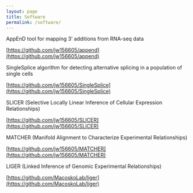 ```yaml
---
layout: page
title: Software
permalink: /software/
---
```


AppEnD tool for mapping 3’ additions from RNA-seq data

[https://github.com/jw156605/append](https://github.com/jw156605/append)

SingleSplice algorithm for detecting alternative splicing in a population of single cells

[https://github.com/jw156605/SingleSplice](https://github.com/jw156605/SingleSplice)

SLICER (Selective Locally Linear Inference of Cellular Expression Relationships)

[https://github.com/jw156605/SLICER](https://github.com/jw156605/SLICER)

MATCHER (Manifold Alignment to Characterize Experimental Relationships)

[https://github.com/jw156605/MATCHER](https://github.com/jw156605/MATCHER)

LIGER (Linked Inference of Genomic Experimental Relationships)

[https://github.com/MacoskoLab/liger](https://github.com/MacoskoLab/liger)
